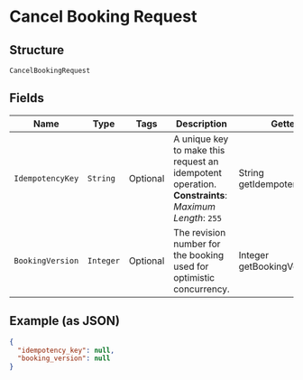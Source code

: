 
# Cancel Booking Request

## Structure

`CancelBookingRequest`

## Fields

| Name | Type | Tags | Description | Getter |
|  --- | --- | --- | --- | --- |
| `IdempotencyKey` | `String` | Optional | A unique key to make this request an idempotent operation.<br>**Constraints**: *Maximum Length*: `255` | String getIdempotencyKey() |
| `BookingVersion` | `Integer` | Optional | The revision number for the booking used for optimistic concurrency. | Integer getBookingVersion() |

## Example (as JSON)

```json
{
  "idempotency_key": null,
  "booking_version": null
}
```

